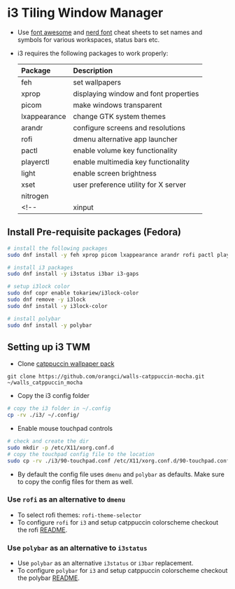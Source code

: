<!-- Tutorial link: https://www.youtube.com/playlist?list=PL0rXAycsylvXxyPDT5kGQ5MiHcqrZWv69 -->

# i3 Tiling Window Manager

- Use [font awesome](https://fontawesome.com/v4/cheatsheet/) and [nerd font](https://www.nerdfonts.com/cheat-sheet) cheat sheets to set names and symbols for various workspaces, status bars etc.

- i3 requires the following packages to work properly:

    | Package      | Description                           |
    | :----------- | :------------------------------------ |
    | feh          | set wallpapers                        |
    | xprop        | displaying window and font properties |
    | picom        | make windows transparent              |
    | lxappearance | change GTK system themes              |
    | arandr       | configure screens and resolutions     |
    | rofi         | dmenu alternative app launcher        |
    | pactl        | enable volume key functionality       |
    | playerctl    | enable multimedia key functionality   |
    | light        | enable screen brightness              |
    | xset         | user preference utility for X server  |
    | nitrogen     |                                       |
    <!-- | xinput       | enable touchpad tap to click          | -->

## Install Pre-requisite packages (Fedora)

```bash
# install the following packages
sudo dnf install -y feh xprop picom lxappearance arandr rofi pactl playerctl light xset

# install i3 packages
sudo dnf install -y i3status i3bar i3-gaps

# setup i3lock color
sudo dnf copr enable tokariew/i3lock-color
sudo dnf remove -y i3lock
sudo dnf install -y i3lock-color

# install polybar
sudo dnf install -y polybar
```


## Setting up i3 TWM

- Clone [catppuccin wallpaper pack](https://github.com/orangci/walls-catppuccin-mocha)
```
git clone https://github.com/orangci/walls-catppuccin-mocha.git ~/walls_catppuccin_mocha
```

- Copy the i3 config folder
```bash
# copy the i3 folder in ~/.config
cp -rv ./i3/ ~/.config/
```

- Enable mouse touchpad controls

```bash
# check and create the dir
sudo mkdir -p /etc/X11/xorg.conf.d
# copy the touchpad config file to the location
sudo cp -rv ./i3/90-touchpad.conf /etc/X11/xorg.conf.d/90-touchpad.conf
```

- By default the config file uses `dmenu` and `polybar` as defaults. Make sure to copy the config
files for them as well.

### Use `rofi` as an alternative to `dmenu`
- To select rofi themes: `rofi-theme-selector`
- To configure `rofi` for `i3` and setup catppuccin colorscheme checkout the rofi [README](https://github.com/usman1515/dotfiles/blob/main/rofi/README.md).

### Use `polybar` as an alternative to `i3status`
- Use `polybar` as an alternative `i3status` or `i3bar` replacement.
- To configure `polybar` for `i3` and setup catppuccin colorscheme checkout the polybar [README](https://github.com/usman1515/dotfiles/blob/main/polybar/README.md).


